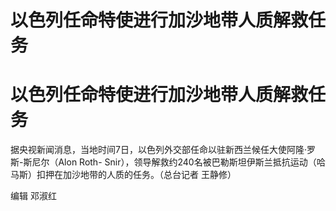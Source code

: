 # 以色列任命特使进行加沙地带人质解救任务

# 以色列任命特使进行加沙地带人质解救任务

据央视新闻消息，当地时间7日，以色列外交部任命以驻新西兰候任大使阿隆·罗斯-斯尼尔（Alon Roth-
Snir），领导解救约240名被巴勒斯坦伊斯兰抵抗运动（哈马斯）扣押在加沙地带的人质的任务。（总台记者 王静修）

编辑 邓淑红

